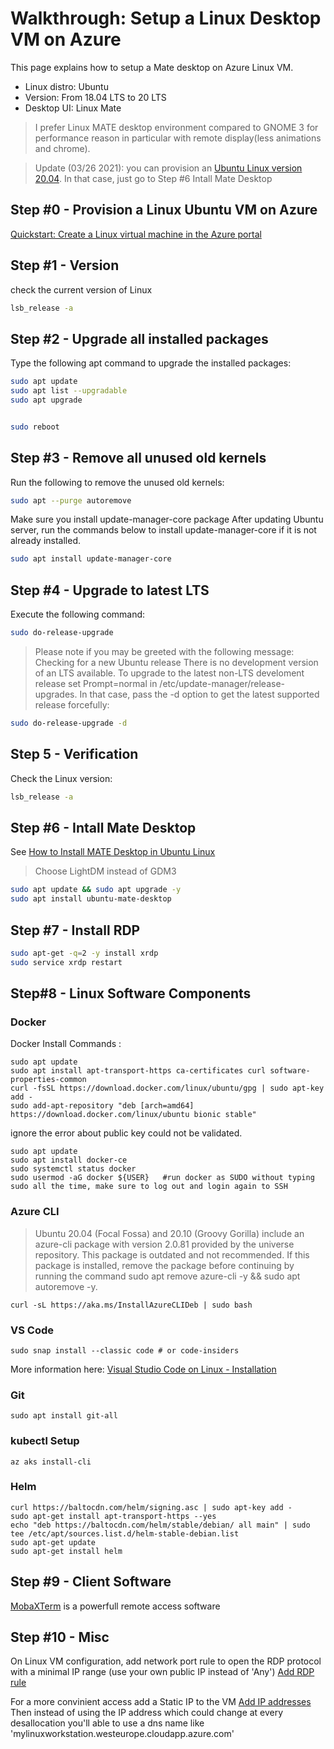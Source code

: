 # Walkthrough: Setup a Linux Desktop VM on Azure
This page explains how to setup a Mate desktop on Azure Linux VM.

  * Linux distro: Ubuntu
  * Version: From 18.04 LTS to 20 LTS
  * Desktop UI: Linux Mate

> I prefer Linux MATE desktop environment compared to GNOME 3 for performance reason in particular with remote display(less animations and chrome).

> Update (03/26 2021): you can provision an [Ubuntu Linux version 20.04](https://azuremarketplace.microsoft.com/en-us/marketplace/apps/canonical.0001-com-ubuntu-server-focal?tab=Overview&modalAppId=canonical.0001-com-ubuntu-server-focal&signInModalType=1&ctaType=1). In that case, just go to Step #6 Intall Mate Desktop

## Step #0 - Provision a Linux Ubuntu VM on Azure 
[Quickstart: Create a Linux virtual machine in the Azure portal](https://docs.microsoft.com/fr-fr/azure/virtual-machines/linux/quick-create-portal)

## Step #1 - Version

check the current version of Linux

```bash
lsb_release -a
```

## Step #2 - Upgrade all installed packages
Type the following apt command to upgrade the installed packages:

```bash
sudo apt update
sudo apt list --upgradable
sudo apt upgrade


sudo reboot
```

## Step #3 - Remove all unused old kernels
Run the following to remove the unused old kernels:

```bash
sudo apt --purge autoremove
```

Make sure you install update-manager-core package
After updating Ubuntu server, run the commands below to install update-manager-core if it is not already installed.

```bash
sudo apt install update-manager-core
```

## Step #4 - Upgrade to latest LTS
Execute the following command:

```bash
sudo do-release-upgrade
```

> Please note if you may be greeted with the following message:
> Checking for a new Ubuntu release
> There is no development version of an LTS available.
> To upgrade to the latest non-LTS develoment release 
> set Prompt=normal in /etc/update-manager/release-upgrades.
> In that case, pass the -d option to get the latest supported release forcefully:

```bash
sudo do-release-upgrade -d
```


## Step 5 - Verification
Check the Linux version:

```bash
lsb_release -a
```

## Step #6 - Intall Mate Desktop
See [How to Install MATE Desktop in Ubuntu Linux](https://itsfoss.com/install-mate-desktop-ubuntu/)
> Choose LightDM instead of GDM3

```bash
sudo apt update && sudo apt upgrade -y
sudo apt install ubuntu-mate-desktop
```

## Step #7 - Install RDP

```bash
sudo apt-get -q=2 -y install xrdp
sudo service xrdp restart
```

## Step#8 - Linux Software Components
### Docker
Docker Install Commands : 
```
sudo apt update
sudo apt install apt-transport-https ca-certificates curl software-properties-common	
curl -fsSL https://download.docker.com/linux/ubuntu/gpg | sudo apt-key add -
sudo add-apt-repository "deb [arch=amd64] https://download.docker.com/linux/ubuntu bionic stable"
```

ignore the error about public key could not be validated. 
```
sudo apt update
sudo apt install docker-ce
sudo systemctl status docker
sudo usermod -aG docker ${USER}   #run docker as SUDO without typing sudo all the time, make sure to log out and login again to SSH 
```

### Azure CLI
>Ubuntu 20.04 (Focal Fossa) and 20.10 (Groovy Gorilla) include an azure-cli package with version 2.0.81 provided by the universe repository. This package is outdated and not recommended. If this package is installed, remove the package before continuing by running the command sudo apt remove azure-cli -y && sudo apt autoremove -y.

```
curl -sL https://aka.ms/InstallAzureCLIDeb | sudo bash
```

### VS Code
```
sudo snap install --classic code # or code-insiders
```
More information here: [Visual Studio Code on Linux - Installation](https://code.visualstudio.com/docs/setup/linux)

### Git
```
sudo apt install git-all
```

### kubectl Setup
```
az aks install-cli
```

### Helm
```
curl https://baltocdn.com/helm/signing.asc | sudo apt-key add -
sudo apt-get install apt-transport-https --yes
echo "deb https://baltocdn.com/helm/stable/debian/ all main" | sudo tee /etc/apt/sources.list.d/helm-stable-debian.list
sudo apt-get update
sudo apt-get install helm
```

## Step #9 - Client Software

[MobaXTerm](https://mobaxterm.mobatek.net/) is a powerfull remote access software

## Step #10 - Misc
On Linux VM configuration, add network port rule to open the RDP protocol with a minimal IP range (use your own public IP instead of 'Any')
[Add RDP rule](https://docs.microsoft.com/en-us/troubleshoot/azure/virtual-machines/troubleshoot-rdp-nsg-problem)

For a more convinient access add a Static IP to the VM
[Add IP addresses](https://docs.microsoft.com/en-us/azure/virtual-network/virtual-network-network-interface-addresses#add-ip-addresses)
Then instead of using the IP address which could change at every desallocation you'll able to use a dns name like 'mylinuxworkstation.westeurope.cloudapp.azure.com'

